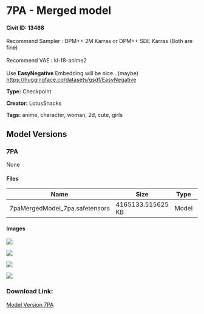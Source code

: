 # 7PA - Merged model 

#### Civit ID: 13468

<p>Recommend Sampler : DPM++ 2M Karras or DPM++ SDE Karras (Both are fine)<br /><br />Recommend VAE : kl-f8-anime2<br /><br />Use <strong>EasyNegative</strong> Embedding will be nice...(maybe)<br /><a target="_blank" rel="ugc" href="https://huggingface.co/datasets/gsdf/EasyNegative">https://huggingface.co/datasets/gsdf/EasyNegative</a></p>

**Type:** Checkpoint

**Creator:** LotusSnacks

**Tags:** anime, character, woman, 2d, cute, girls

## Model Versions

### 7PA

None

#### Files

| Name | Size | Type | Format | Download Url | AutoV1 | AutoV2 | SHA256 | CRC32 | BLAKE3 |
| --- | --- | --- | --- | --- | --- | --- | --- | --- | --- |
| 7paMergedModel_7pa.safetensors | 4165133.515625 KB | Model | SafeTensor | https://civitai.com/api/download/models/15869 | 097E7AFB | 38968B87AD | 38968B87AD9627E7B75E1D2924405C8A51D1FDD4C14FD44592F3A6C8C34FB5E6 | E3F0690C | 728C5B34E19B3927CDD4B8608178E3533310233D74715A0593F575A1540421CD |

#### Images

<p><img src="https://image.civitai.com/xG1nkqKTMzGDvpLrqFT7WA/bd98ef9d-bc89-432d-63f3-f082a6cee100/width=450/159580.jpeg" /></p>

<p><img src="https://image.civitai.com/xG1nkqKTMzGDvpLrqFT7WA/9c597e94-9ffd-4f00-1b47-ee1ef47f2900/width=450/159577.jpeg" /></p>

<p><img src="https://image.civitai.com/xG1nkqKTMzGDvpLrqFT7WA/63751d98-ef9b-473a-4987-eb8f0ae14700/width=450/159578.jpeg" /></p>

<p><img src="https://image.civitai.com/xG1nkqKTMzGDvpLrqFT7WA/43e8823f-90b3-424c-268a-cd19790f0b00/width=450/159579.jpeg" /></p>

### Download Link:

[Model Version 7PA](https://civitai.com/api/download/models/15869)

